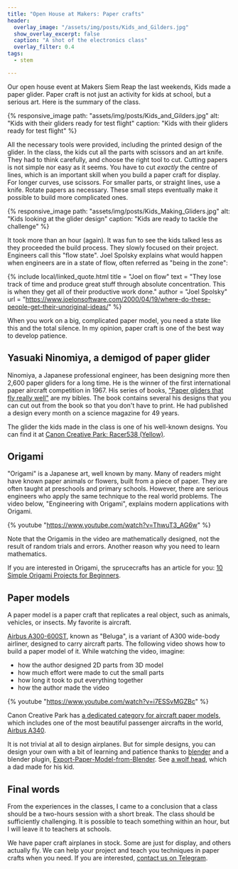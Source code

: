 ```yaml
---
title: "Open House at Makers: Paper crafts"
header:
  overlay_image: "/assets/img/posts/Kids_and_Gilders.jpg"
  show_overlay_excerpt: false
  caption: "A shot of the electronics class"
  overlay_filter: 0.4
tags:
  - stem

---
```


Our open house event at Makers Siem Reap the last weekends, Kids made a paper
glider.  Paper craft is not just an activity for kids at school, but a serious
art. Here is the summary of the class.

{% responsive_image
    path: "assets/img/posts/Kids_and_Gilders.jpg"
    alt: "Kids with their gliders ready for test flight"
    caption: "Kids with their gliders ready for test flight"
%}

All the necessary tools were provided, including the printed design of the
glider.  In the class, the kids cut all the parts with scissors and an art
knife. They had to think carefully, and choose the right tool to cut. Cutting
papers is not simple nor easy as it seems. You have to cut *exactly* the
centre of lines, which is an important skill when you build a paper craft for
display.  For longer curves, use scissors. For smaller parts, or straight
lines, use a knife. Rotate papers as necessary. These small steps eventually
make it possible to build more complicated ones.

{% responsive_image
    path: "assets/img/posts/Kids_Making_Gliders.jpg"
    alt: "Kids looking at the glider design"
    caption: "Kids are ready to tackle the challenge"
%}

It took more than an hour (again). It was fun to see the kids talked
less as they proceeded the build process. They slowly focused on their
project. Engineers call this "flow state". Joel Spolsky explains what would
happen when engineers are in a state of flow, often referred as "being
in the zone":

{% include local/linked_quote.html
    title = "Joel on flow"
    text = "They lose track of time and produce great stuff through absolute concentration. This is when they get all of their productive work done."
    author = "Joel Spolsky"
    url = "https://www.joelonsoftware.com/2000/04/19/where-do-these-people-get-their-unoriginal-ideas/"
%}

When you work on a big, complicated paper model, you need a state like this
and the total silence. In my opinion, paper craft is one of the best way to
develop patience.

## Yasuaki Ninomiya, a demigod of paper glider

Ninomiya, a Japanese professional engineer, has been designing more then 2,600
paper gliders for a long time. He is the winner of the first international
paper aircraft competition in 1967.  His series of books,
["Paper gliders that fly really well"](https://www.amazon.co.jp/%E3%82%88%E3%81%8F%E9%A3%9B%E3%81%B6%E7%B4%99%E9%A3%9B%E8%A1%8C%E6%A9%9F%E3%80%88Vol-1%E3%80%89%E2%80%95%E5%88%87%E3%82%8A%E3%81%AC%E3%81%8F%E6%9C%AC-%E4%BA%8C%E5%AE%AE-%E5%BA%B7%E6%98%8E/dp/4416395124)
are my bibles. The book contains several his designs that you
can cut out from the book so that you don't have to print. He had published a
design every month on a science magazine for 49 years.

The glider the kids made in the class is one of his well-known designs. You can
find it at
[Canon Creative Park: Racer538 (Yellow)](https://creativepark.canon/en/contents/CNT-0011974/index.html).

## Origami

"Origami" is a Japanese art, well known by many. Many of readers might have
known paper animals or flowers, built from a piece of paper. They are often
taught at preschools and primary schools. However, there are serious engineers
who apply the same technique to the real world problems. The video below,
"Engineering with Origami",
explains modern applications with Origami.

{% youtube "https://www.youtube.com/watch?v=ThwuT3_AG6w" %}

Note that the Origamis in the video are mathematically designed, not the
result of random trials and errors. Another reason why you need to learn
mathematics.

If you are interested in Origami, the sprucecrafts has an article for you:
[10 Simple Origami Projects for Beginners](https://www.thesprucecrafts.com/top-origami-for-beginners-2540688).

## Paper models

A paper model is a paper craft that replicates a real object, such as animals,
vehicles, or insects. My favorite is aircraft.

[Airbus A300-600ST](https://en.wikipedia.org/wiki/Airbus_Beluga),
known as "Beluga", is a variant of A300 wide-body airliner,
designed to carry aircraft parts. The following video shows how to build a
paper model of it. While watching the video, imagine:

* how the author designed 2D parts from 3D model
* how much effort were made to cut the small parts
* how long it took to put everything together
* how the author made the video

{% youtube "https://www.youtube.com/watch?v=i7ESSvMGZBc" %}

Canon Creative Park has
[a dedicated category for aircraft paper models](https://creativepark.canon/en/categories/CAT-ST01-0089/index.html),
which includes one of the most beautiful passenger aircrafts in the world,
[Airbus A340](https://creativepark.canon/en/contents/CNT-0010071/index.htmlhttps://creativepark.canon/en/contents/CNT-0010071/index.html).

It is not trivial at all to design airplanes. But for simple designs, you can
design your own with a bit of learning and patience thanks to
[blender](https://www.blender.org/) and a blender plugin,
[Export-Paper-Model-from-Blender](http://addam.github.io/Export-Paper-Model-from-Blender/).
See
[a wolf head](http://addam.github.io/Export-Paper-Model-from-Blender/),
which a dad made for his kid.

## Final words

From the experiences in the classes, I came to a conclusion that a class should
be a two-hours session with a short break. The class should be sufficiently
challenging. It is possible to teach something within an hour, but I will
leave it to teachers at schools.

We have paper craft airplanes in stock. Some are just for display, and others
actually fly. We can help your project and teach you techniques in paper
crafts when you need. If you are interested,
[contact us on Telegram](https://t.me/mkrsgh).

